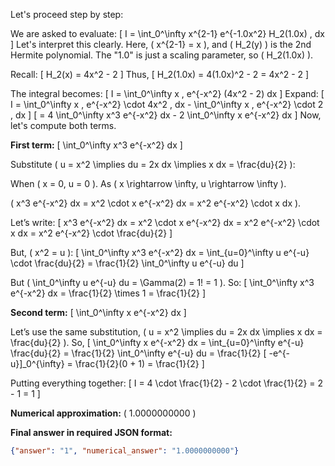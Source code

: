 Let's proceed step by step:

We are asked to evaluate:
\[
I = \int_0^\infty x^{2-1} e^{-1.0x^2} H_2(1.0x) \, dx
\]
Let's interpret this clearly. Here, \( x^{2-1} = x \), and \( H_2(y) \) is the 2nd Hermite polynomial. The "1.0" is just a scaling parameter, so \( H_2(1.0x) \).

Recall:
\[
H_2(x) = 4x^2 - 2
\]
Thus,
\[
H_2(1.0x) = 4(1.0x)^2 - 2 = 4x^2 - 2
\]

The integral becomes:
\[
I = \int_0^\infty x \, e^{-x^2} (4x^2 - 2) dx
\]
Expand:
\[
I = \int_0^\infty x \, e^{-x^2} \cdot 4x^2 \, dx - \int_0^\infty x \, e^{-x^2} \cdot 2 \, dx
\]
\[
= 4 \int_0^\infty x^3 e^{-x^2} dx - 2 \int_0^\infty x e^{-x^2} dx
\]
Now, let's compute both terms.

**First term:**
\[
\int_0^\infty x^3 e^{-x^2} dx
\]

Substitute \( u = x^2 \implies du = 2x dx \implies x dx = \frac{du}{2} \):

When \( x = 0, u = 0 \). As \( x \rightarrow \infty, u \rightarrow \infty \).

\( x^3 e^{-x^2} dx = x^2 \cdot x e^{-x^2} dx = x^2 e^{-x^2} \cdot x dx \).

Let’s write:
\[
x^3 e^{-x^2} dx = x^2 \cdot x e^{-x^2} dx = x^2 e^{-x^2} \cdot x dx = x^2 e^{-x^2} \cdot \frac{du}{2}
\]

But, \( x^2 = u \):
\[
\int_0^\infty x^3 e^{-x^2} dx = \int_{u=0}^\infty u e^{-u} \cdot \frac{du}{2}
= \frac{1}{2} \int_0^\infty u e^{-u} du
\]

But \( \int_0^\infty u e^{-u} du = \Gamma(2) = 1! = 1 \).
So:
\[
\int_0^\infty x^3 e^{-x^2} dx = \frac{1}{2} \times 1 = \frac{1}{2}
\]

**Second term:**
\[
\int_0^\infty x e^{-x^2} dx
\]

Let’s use the same substitution, \( u = x^2 \implies du = 2x dx \implies x dx = \frac{du}{2} \).
So,
\[
\int_0^\infty x e^{-x^2} dx = \int_{u=0}^\infty e^{-u} \frac{du}{2} = \frac{1}{2} \int_0^\infty e^{-u} du = \frac{1}{2} [ -e^{-u}]_0^{\infty} = \frac{1}{2}(0 + 1) = \frac{1}{2}
\]

Putting everything together:
\[
I = 4 \cdot \frac{1}{2} - 2 \cdot \frac{1}{2} = 2 - 1 = 1
\]

**Numerical approximation:**
\( 1.0000000000 \)

**Final answer in required JSON format:**
```json
{"answer": "1", "numerical_answer": "1.0000000000"}
```